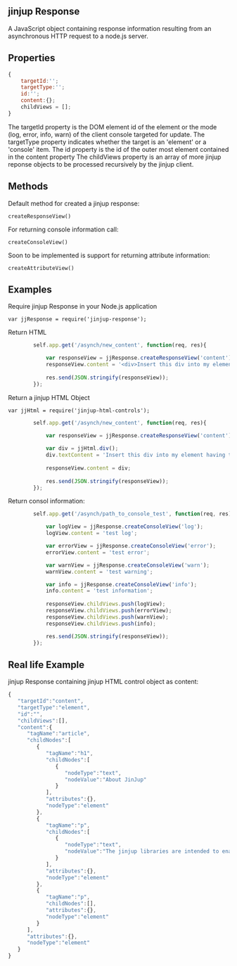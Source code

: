 ## jinjup Response

A JavaScript object containing response information resulting from an asynchronous HTTP request to a node.js server.

## Properties

```js
{
	targetId:'';
	targetType:'';
	id:'';
	content:{};
	childViews = [];
}
```

The targetId property is the DOM element id of the element or the mode (log, error, info, warn) of the client console targeted for update.
The targetType property indicates whether the target is an 'element' or a 'console' item.
The id property is the id of the outer most element contained in the content property
The childViews property is an array of more jinjup reponse objects to be processed recursively by the jinjup client.


## Methods

Default method for created a jinjup response:

	createResponseView()

For returning console information call:

	createConsoleView()

Soon to be implemented is support for returning attribute information:

	createAttributeView()


## Examples

Require jinjup Response in your Node.js application

	var jjResponse = require('jinjup-response');

Return HTML

```js
		self.app.get('/asynch/new_content', function(req, res){

			var responseView = jjResponse.createResponseView('content');			
			responseView.content = '<div>Insert this div into my element having the id "content".</div>';
		
			res.send(JSON.stringify(responseView));
		});
```

Return a jinjup HTML Object

	var jjHtml = require('jinjup-html-controls');

```js
		self.app.get('/asynch/new_content', function(req, res){

			var responseView = jjResponse.createResponseView('content');
			
			var div = jjHtml.div();			
			div.textContent = 'Insert this div into my element having the id "content".';
			
			responseView.content = div;
		
			res.send(JSON.stringify(responseView));
		});
```

Return consol information:

```js
		self.app.get('/asynch/path_to_console_test', function(req, res){

			var logView = jjResponse.createConsoleView('log');
			logView.content = 'test log';

			var errorView = jjResponse.createConsoleView('error');
			errorView.content = 'test error';

			var warnView = jjResponse.createConsoleView('warn');
			warnView.content = 'test warning';

			var info = jjResponse.createConsoleView('info');
			info.content = 'test information';
		
			responseView.childViews.push(logView);
			responseView.childViews.push(errorView);
			responseView.childViews.push(warnView);
			responseView.childViews.push(info);

			res.send(JSON.stringify(responseView));
		});
```


## Real life Example

jinjup Response containing jinjup HTML control object as content:

```js
{
   "targetId":"content",
   "targetType":"element",
   "id":"",
   "childViews":[],
   "content":{
      "tagName":"article",
      "childNodes":[
         {
            "tagName":"h1",
            "childNodes":[
               {
                  "nodeType":"text",
                  "nodeValue":"About JinJup"
               }
            ],
            "attributes":{},
            "nodeType":"element"
         },
         {
            "tagName":"p",
            "childNodes":[
               {
                  "nodeType":"text",
                  "nodeValue":"The jinjup libraries are intended to enable rapid and easy creation of HTML content, that is both ajax enabled and SEO freindly, using pure JavaScript on the client and on the server."
               }
            ],
            "attributes":{},
            "nodeType":"element"
         },
         {
            "tagName":"p",
            "childNodes":[],
            "attributes":{},
            "nodeType":"element"
         }
      ],
      "attributes":{},
      "nodeType":"element"
   }
}